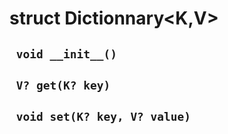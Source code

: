 # struct Dictionnary<K,V>


## ` void __init__()`


## ` V? get(K? key)`


## ` void set(K? key, V? value)`





